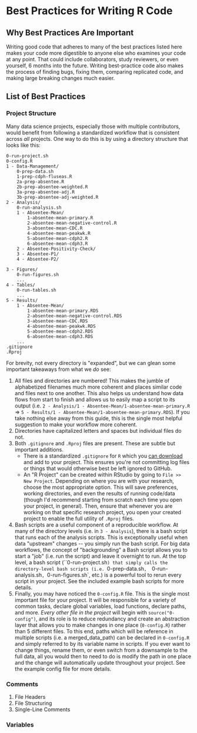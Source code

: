 # Best Practices for Writing R Code

##  Why Best Practices Are Important

Writing good code that adheres to many of the best practices listed here makes your code more digestible to anyone else who examines your code at any point. That could include collaborators, study reviewers, or even yourself, 6 months into the future. Writing best-practice code also makes the process of finding bugs, fixing them, comparing replicated code, and making large breaking changes much easier.

## List of Best Practices

### Project Structure

Many data science projects, especially those with multiple contributors, would benefit from following a standardized workflow that is consistent across _all_ projects. One way to do this is by using a directory structure that looks like this:
```
0-run-project.sh
0-config.R
1 - Data-Management/
    0-prep-data.sh
    1-prep-cdph-fluseas.R
    2a-prep-absentee.R
    2b-prep-absentee-weighted.R
    3a-prep-absentee-adj.R
    3b-prep-absentee-adj-weighted.R
2 - Analysis/
    0-run-analysis.sh
    1 - Absentee-Mean/
        1-absentee-mean-primary.R
        2-absentee-mean-negative-control.R
        3-absentee-mean-CDC.R
        4-absentee-mean-peakwk.R
        5-absentee-mean-cdph2.R
        6-absentee-mean-cdph3.R
    2 - Absentee-Positivity-Check/
    3 - Absentee-P1/
    4 - Absentee-P2/

3 - Figures/
    0-run-figures.sh
    ...
4 - Tables/
    0-run-tables.sh
    ...
5 - Results/
    1 - Absentee-Mean/
        1-absentee-mean-primary.RDS
        2-absentee-mean-negative-control.RDS
        3-absentee-mean-CDC.RDS
        4-absentee-mean-peakwk.RDS
        5-absentee-mean-cdph2.RDS
        6-absentee-mean-cdph3.RDS
    ...
.gitignore
.Rproj
```
For brevity, not every directory is "expanded", but we can glean some important takeaways from what we _do_ see:

1. All files and directories are numbered! This makes the jumble of alphabetized filenames much more coherent and places similar code and files next to one another. This also helps us understand how data flows from start to finish and allows us to easily map a script to its output (i.e. `2 - Analysis/1 - Absentee-Mean/1-absentee-mean-primary.R` => `5 - Results/1 - Absentee-Mean/1-absentee-mean-primary.RDS`). If you take nothing else away from this guide, this is the single most helpful suggestion to make your workflow more coherent.
2. Directories have capitalized letters and spaces but individual files do not.
3. Both `.gitignore` and `.Rproj` files are present. These are subtle but important additions.
    - There is a standardized `.gitignore` for `R` which you [can download](https://github.com/github/gitignore/blob/master/R.gitignore) and add to your project. This ensures you're not committing log files or things that would otherwise best be left ignored to GitHub.
    - An "R Project" can be created within RStudio by going to `File >> New Project`. Depending on where you are with your research, choose the most appropriate option. This will save preferences, working directories, and even the results of running code/data (though I'd recommend starting from scratch each time you open your project, in general). Then, ensure that whenever you are working on that specific research project, you open your created project to enable the full utility of `.Rproj` files.
4. Bash scripts are a useful component of a reproducible workflow. At many of the directory levels (i.e. in `3 - Analysis`), there is a bash script that runs each of the analysis scripts. This is exceptionally useful when data "upstream" changes -- you simply run the bash script. For big data workflows, the concept of "backgrounding" a Bash script allows you to start a "job" (i.e. run the script) and leave it overnight to run. At the top level, a bash script (``0-run-project.sh`) that simply calls the directory-level bash scripts (i.e. `0-prep-data.sh`,  `0-run-analysis.sh`, `0-run-figures.sh`, etc.) is a powerful tool to rerun every script in your project. See the included example bash scripts for more details.
5. Finally, you may have noticed the `0-config.R` file. This is the single most important file for your project. It will be responsible for a variety of common tasks, declare global variables, load functions, declare paths, and more. _Every other file in the project_ will begin with `source("0-config")`, and its role is to reduce redundancy and create an abstraction layer that allows you to make changes in one place (`0-config.R`) rather than 5 different files. To this end, paths which will be reference in multiple scripts (i.e. a merged_data_path) can be declared in `0-config.R` and simply referred to by its variable name in scripts. If you ever want to change things, rename them, or even switch from a downsample to the full data, all you would then to need to do is modify the path in one place and the change will automatically update throughout your project. See the example config file for more details.

### Comments

1. File Headers
2. File Structuring
3. Single-Line Comments

### Variables
